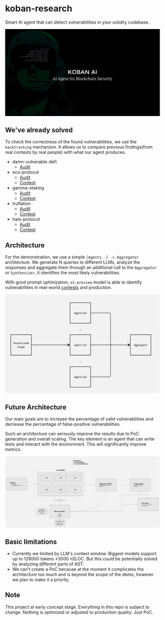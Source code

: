 # koban-research

Smart AI agent that can detect vulnerabilities in your solidity codebase.

![Banner](./assets/banner.png)

## We've already solved

To check the correctness of the found vulnerabilities, we use the `backtracking` mechanism. It allows us to compare previous findings(from real contests by real people) with what our agent produces.

- damn-vulnerable-defi
    - [Audit](./reports/damn-vulnerable-defi/)
- eco-protocol
    - [Audit](./reports/eco-protocol/)
    - [Contest](https://audits.sherlock.xyz/contests/80?filter=questions)
- gamma-staking
    - [Audit](./reports/gamma-staking/)
    - [Contest](https://audits.sherlock.xyz/contests/330?filter=questions)
- truflation
    - [Audit](./reports/truflation/)
    - [Contest](https://audits.sherlock.xyz/contests/151?filter=questions)
- hats-protocol
    - [Audit](./reports/hats-protocol/)
    - [Contest](https://audits.sherlock.xyz/contests/614?filter=questions)

## Architecture

For the demonstration, we use a simple `[Agents..] -> Aggregator` architecture. We generate N queries to different LLMs, analyze the responses and aggregate them through an additional call to the `Aggregator` or `Synthesizer`, it identifies the most likely vulnerabilities.

With good prompt optimization, `o1-preview` model is able to identify vulnerabilities in real-world [contests](./reports/eco-protocol/) and production.

![Architecture](./assets/arch.jpg)

## Future Architecture

Our main goals are to increase the percentage of valid vulnerabilities and decrease the percentage of false-positive vulnerabilities.

Such an architecture can seriously improve the results due to PoC generation and overall scaling. The key element is an agent that can write tests and interact with the environment. This will significantly improve metrics.

![Future architecture](./assets/arch-future.jpg)

## Basic limitations

- Currently we limited by LLM's context window. Biggest models support up to 128000 tokens ±3000 nSLOC. But this could be potentially solved by analyzing different parts of AST.
- We can't create a PoC because at the moment it complicates the architecture too much and is beyond the scope of the demo, however we plan to make it a priority.

## Note

This project at early concept stage. Everything in this repo is subject to change. Nothing is optimized or adjusted to production quality. Just PoC.
